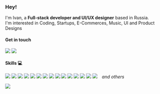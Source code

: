 <h3>Hey!</h3>
I'm Ivan, a <b>Full-stack developer and UI/UX designer</b> based in Russia.<br>
I'm interested in Coding, Startups, E-Commerces, Music, UI and Product Designs

<h4>Get in touch</h4>
<a href="https://t.me/ibudakov" target="_blank"><img src="https://img.shields.io/badge/Telegram-2CA5E0?style=for-the-badge&logo=telegram&logoColor=white"></a> <a href="https://ibudakov.ru" target="_blank"><img src="https://img.shields.io/badge/Portfolio-%23000000.svg?style=for-the-badge&logo=firefox&logoColor=#FF7139"/></a>

<h4>Skills 💻</h4>

<a style="pointer-events: none;"><img src="https://img.shields.io/badge/javascript-%23323330.svg?style=for-the-badge&logo=javascript&logoColor=%23F7DF1E"/> <img src="https://img.shields.io/badge/TypeScript-007ACC?style=for-the-badge&logo=typescript&logoColor=white"/> <img src="https://img.shields.io/badge/Bootstrap-563D7C?style=for-the-badge&logo=bootstrap&logoColor=white"/> <img src="https://img.shields.io/badge/PHP-777BB4?style=for-the-badge&logo=php&logoColor=white"/> <img src="https://img.shields.io/badge/React-20232A?style=for-the-badge&logo=react&logoColor=61DAFB"/> <img src="https://img.shields.io/badge/Redux-593D88?style=for-the-badge&logo=redux&logoColor=white"> <img src="https://img.shields.io/badge/MySQL-00000F?style=for-the-badge&logo=mysql&logoColor=white"> <img src="https://img.shields.io/badge/Angular-DD0031?style=for-the-badge&logo=angular&logoColor=white"/> <img src="https://img.shields.io/badge/CSS3-1572B6?style=for-the-badge&logo=css3&logoColor=white"/> <img src="https://img.shields.io/badge/HTML-239120?style=for-the-badge&logo=html5&logoColor=white"/> <img src="https://img.shields.io/badge/Heroku-430098?style=for-the-badge&logo=heroku&logoColor=white"/> <img src="https://img.shields.io/badge/MongoDB-4EA94B?style=for-the-badge&logo=mongodb&logoColor=white"/> <img src="https://img.shields.io/badge/MySQL-00000F?style=for-the-badge&logo=mysql&logoColor=white"/> <img src="https://img.shields.io/badge/figma-%23F24E1E.svg?style=for-the-badge&logo=figma&logoColor=white"> <img src="https://img.shields.io/badge/adobe%20photoshop-%2331A8FF.svg?style=for-the-badge&logo=adobe%20photoshop&logoColor=white"/> <i>⠀and others</i></a>

<img src="https://github-readme-stats.vercel.app/api/top-langs/?username=Tvarinsky&theme=dark">
